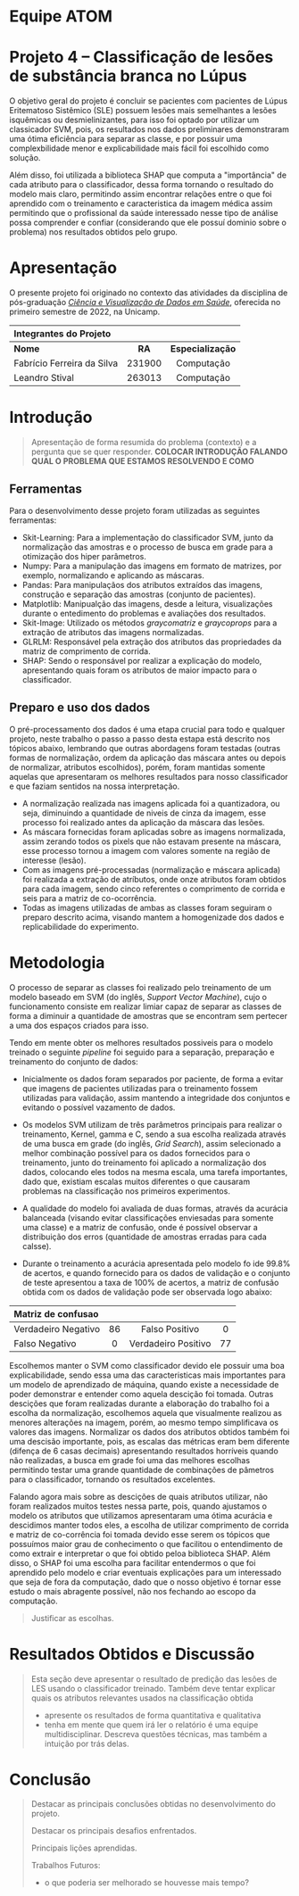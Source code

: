 # Equipe ATOM

# Projeto 4 – Classificação de lesões de substância branca no Lúpus

O objetivo geral do projeto é concluir se pacientes com pacientes de Lúpus Eritematoso Sistêmico (SLE) possuem lesões mais semelhantes a lesões isquêmicas ou desmielinizantes, para isso foi optado por utilizar um classicador SVM, pois, os resultados nos dados preliminares demonstraram uma ótima eficiência para separar as classe, e por possuir uma complexbilidade menor e explicabilidade mais fácil foi escolhido como solução.

Além disso, foi utilizada a biblioteca SHAP que computa a "importância" de cada atributo para o classificador, dessa forma tornando o resultado do modelo mais claro, permitindo assim encontrar relações entre o que foi aprendido com o treinamento e caracteristica da imagem médica assim permitindo que o profissional da saúde interessado nesse tipo de análise possa comprender e confiar (considerando que ele possuí dominio sobre o problema) nos resultados obtidos pelo grupo.

# Apresentação

O presente projeto foi originado no contexto das atividades da disciplina de pós-graduação [*Ciência e Visualização de Dados em Saúde*](https://ds4h.org), oferecida no primeiro semestre de 2022, na Unicamp.

| **Integrantes do Projeto** |        |                    |
|:---------------------------|:------:|:------------------:|
| **Nome**                   | **RA** | **Especialização** |
| Fabrício Ferreira da Silva | 231900 |     Computação     |
| Leandro Stival             | 263013 |     Computação     |

# Introdução
> Apresentação de forma resumida do problema (contexto) e a pergunta que se quer responder.
> **COLOCAR INTRODUÇÃO FALANDO QUAL O PROBLEMA QUE ESTAMOS RESOLVENDO E COMO**

## Ferramentas

Para o desenvolvimento desse projeto foram utilizadas as seguintes ferramentas:

* Skit-Learning: Para a implementação do classificador SVM, junto da normalização das amostras e o processo de busca em grade para a otimização dos hiper parâmetros.
* Numpy: Para a manipulação das imagens em formato de matrizes, por exemplo, normalizando e aplicando as máscaras.
* Pandas: Para manipulaçãos dos atributos extraídos das imagens, construção e separação das amostras (conjunto de pacientes).
* Matplotlib: Manipualção das imagens, desde a leitura, visualizações durante o entedimento do problemas e avaliações dos resultados.
* Skit-Image: Utilizado os métodos _graycomatriz_ e _graycoprops_ para a extração de atributos das imagens normalizadas.
* GLRLM: Responsável pela extração dos atributos das propriedades da matriz de comprimento de corrida.
* SHAP: Sendo o responsável por realizar a explicação do modelo, apresentando quais foram os atributos de maior impacto para o classificador.

## Preparo e uso dos dados

O pré-processamento dos dados é uma etapa crucial para todo e qualquer projeto, neste trabalho o passo a passo desta estapa está descrito nos tópicos abaixo, lembrando que outras abordagens foram testadas (outras formas de normalização, ordem da aplicação das máscara antes ou depois de normalizar, atributos escolhidos), porém, foram mantidas somente aquelas que apresentaram os melhores resultados para nosso classificador e que faziam sentidos na nossa interpretação.

* A normalização realizada nas imagens aplicada foi a quantizadora, ou seja, diminuindo a quantidade de niveis de cinza da imagem, esse processo foi realizado antes da aplicação da máscara das lesões.
* As máscara fornecidas foram aplicadas sobre as imagens normalizada, assim zerando todos os pixels que não estavam presente na máscara, esse processo tornou a imagem com valores somente na região de interesse (lesão).
* Com as imagens pré-processadas (normalização e máscara aplicada) foi realizada a extração de atríbutos, onde onze atributos foram obtidos para cada imagem, sendo cinco referentes o comprimento de corrida e seis para a matriz de co-ocorrência.
* Todas as imagens utilizadas de ambas as classes foram seguiram o preparo descrito acima, visando mantem a homogenizade dos dados e replicabilidade do experimento.

# Metodologia
O processo de separar as classes foi realizado pelo treinamento de um modelo baseado em SVM (do inglês, _Support Vector Machine_), cujo o funcionamento consiste em realizar limiar capaz de separar as classes de forma a diminuir a quantidade de amostras que se encontram sem pertecer a uma dos espaços criados para isso.

**<explicar melhor o SVM>**
  
 Tendo em mente obter os melhores resultados possiveis para o modelo treinado o seguinte _pipeline_ foi seguido para a separação, preparação e treinamento do conjunto de dados:
  
* Inicialmente os dados foram separados por paciente, de forma a evitar que imagens de pacientes utilizadas para o treinamento fossem utilizadas para validação, assim mantendo a integridade dos conjuntos e evitando o possível vazamento de dados.
  
* Os modelos SVM utilizam de três parâmetros principais para realizar o treinamento, Kernel, gamma e C, sendo a sua escolha realizada através de uma busca em grade (do inglês, _Grid Search_), assim selecionado a melhor combinação possível para os dados fornecidos para o treinamento, junto do treinamento foi aplicado a normalização dos dados, colocando eles todos na mesma escala, uma tarefa importantes, dado que, existiam escalas muitos diferentes o que causaram problemas na classificação nos primeiros experimentos.
 
* A qualidade do modelo foi avaliada de duas formas, através da acurácia balanceada (visando evitar classificações enviesadas para somente uma classe) e a matriz de confusão, onde é possível observar a distribuição dos erros (quantidade de amostras erradas para cada calsse).
  
* Durante o treinamento a acurácia apresentada pelo modelo fo ide 99.8% de acertos, e quando fornecido para os dados de validação e o conjunto de teste apresentou a taxa de 100% de acertos, a matriz de confusão obtida com os dados de validação pode ser observada logo abaixo:
  
| **Matriz de confusao**     |        |                     |    |
|:---------------------------|:------:|:-------------------:|:--:|
| Verdadeiro Negativo        | 86     |   Falso Positivo    | 0  |
| Falso Negativo             | 0      | Verdadeiro Positivo | 77 |

 Escolhemos manter o SVM como classificador devido ele possuir uma boa explicabilidade, sendo essa uma das caracteristicas mais importantes para um modelo de aprendizado de máquina, quando existe a necessidade de poder demonstrar e entender como aquela descição foi tomada. Outras descições que foram realizadas durante a elaboração do trabalho foi a escolha da normalização, escolhemos aquela que visualmente realizou as menores alterações na imagem, porém, ao mesmo tempo simplificava os valores das imagens.
  Normalizar os dados dos atributos obtidos também foi uma descisão importante, pois, as escalas das métricas eram bem diferente (difença de 6 casas decimais) apresentando resultados horríveis quando não realizadas, a busca em grade foi uma das melhores escolhas permitindo testar uma grande quantidade de combinações de pâmetros para o classificador, tornando os resultados excelentes.
  
  Falando agora mais sobre as descições de quais atributos utilizar, não foram realizados muitos testes nessa parte, pois, quando ajustamos o modelo os atributos que utilizamos apresentaram uma ótima acurácia e descidimos manter todos eles, a escolha de utilizar comprimento de corrida e matriz de co-corrência foi tomada devido esse serem os tópicos que possuímos maior grau de conhecimento o que facilitou o entendimento de como extrair e interpretar o que foi obtido peloa biblioteca SHAP.
  Além disso, o SHAP foi uma escolha para facilitar entendermos o que foi aprendido pelo modelo e criar eventuais explicações para um interessado que seja de fora da computação, dado que o nosso objetivo é tornar esse estudo o mais abragente possível, não nos fechando ao escopo da computação.
  
> Justificar as escolhas.

# Resultados Obtidos e Discussão
> Esta seção deve apresentar o resultado de predição das lesões de LES usando o classificador treinado. Também deve tentar explicar quais os atributos relevantes usados na classificação obtida
> * apresente os resultados de forma quantitativa e qualitativa
> * tenha em mente que quem irá ler o relatório é uma equipe multidisciplinar. Descreva questões técnicas, mas também a intuição por trás delas.

# Conclusão
> Destacar as principais conclusões obtidas no desenvolvimento do projeto.
>
> Destacar os principais desafios enfrentados.
>
> Principais lições aprendidas.
>
> Trabalhos Futuros:
> * o que poderia ser melhorado se houvesse mais tempo?
